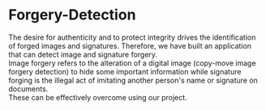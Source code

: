 # Forgery-Detection

The desire for authenticity and to protect integrity drives the identification of forged images and signatures. Therefore, we have built an application that can detect image and signature forgery.<br />
Image forgery refers to the alteration of a digital image (copy-move image forgery detection) to hide some important information while signature forging is the illegal act of imitating another person's name or signature on documents.<br />
These can be effectively overcome using our project. 
